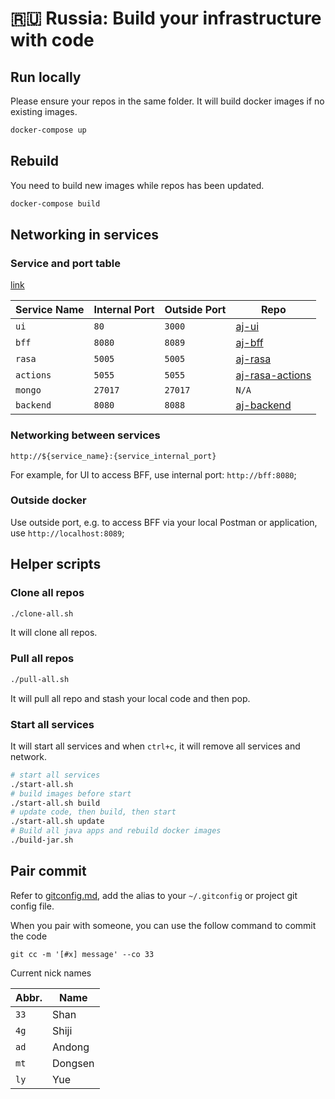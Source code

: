 # 🇷🇺 Russia: Build your infrastructure with code

## Run locally
Please ensure your repos in the same folder. It will build docker images if no existing images.

```bash
docker-compose up
```

## Rebuild
You need to build new images while repos has been updated.

```bash
docker-compose build
```

## Networking in services

### Service and port table

[link](https://github.com/vivihuang/aj-ui)

| Service Name | Internal Port | Outside Port | Repo |
|---|---|---|---|
| `ui` | `80` | `3000` | [aj-ui](https://github.com/vivihuang/aj-ui) |
| `bff` | `8080` | `8089` | [aj-bff](https://github.com/vivihuang/aj-bff) |
| `rasa` | `5005` | `5005` | [aj-rasa](https://github.com/vivihuang/aj-rasa) |
| `actions` | `5055` | `5055` | [aj-rasa-actions](https://github.com/vivihuang/aj-rasa-actions) |
| `mongo` | `27017` | `27017` | `N/A` |
| `backend` | `8080` | `8088` | [aj-backend](https://github.com/vivihuang/aj-backend) |

### Networking between services

`http://${service_name}:{service_internal_port}`

For example, for UI to access BFF, use internal port: `http://bff:8080`;

### Outside docker
Use outside port, e.g. to access BFF via your local Postman or application, use `http://localhost:8089`;


## Helper scripts

### Clone all repos

```bash
./clone-all.sh
```

It will clone all repos.

### Pull all repos

```bash
./pull-all.sh
```

It will pull all repo and stash your local code and then pop.

### Start all services

It will start all services and when `ctrl+c`, it will remove all services and network.

```bash
# start all services
./start-all.sh
# build images before start
./start-all.sh build
# update code, then build, then start
./start-all.sh update
# Build all java apps and rebuild docker images
./build-jar.sh
```

## Pair commit
Refer to [gitconfig.md](./gitconfig.md), add the alias to your `~/.gitconfig` or project git config file.

When you pair with someone, you can use the follow command to commit the code

```
git cc -m '[#x] message' --co 33
```

Current nick names

| Abbr. | Name |
|---|---|
| `33` | Shan |
| `4g` | Shiji |
| `ad` | Andong |
| `mt` | Dongsen |
| `ly` | Yue |
